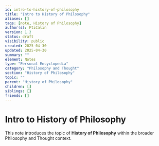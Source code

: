 ```yaml
---
id: intro-to-history-of-philosophy
title: "Intro to History of Philosophy"
aliases: []
tags: [note, History of Philosophy]
author(s): PtiCalin
version: 1.3
status: draft
visibility: public
created: 2025-04-30
updated: 2025-04-30
summary: ""
element: Notes
type: "Personal Encyclopedia"
category: "Philosophy and Thought"
section: "History of Philosophy"
topic: ""
parent: "History of Philosophy"
children: []
siblings: []
friends: []
---
```

# Intro to History of Philosophy

This note introduces the topic of **History of Philosophy** within the broader Philosophy and Thought context.

